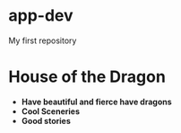 # app-dev
My first repository

# House of the Dragon
- **Have beautiful and fierce have dragons**
- **Cool Sceneries**
- **Good stories**
